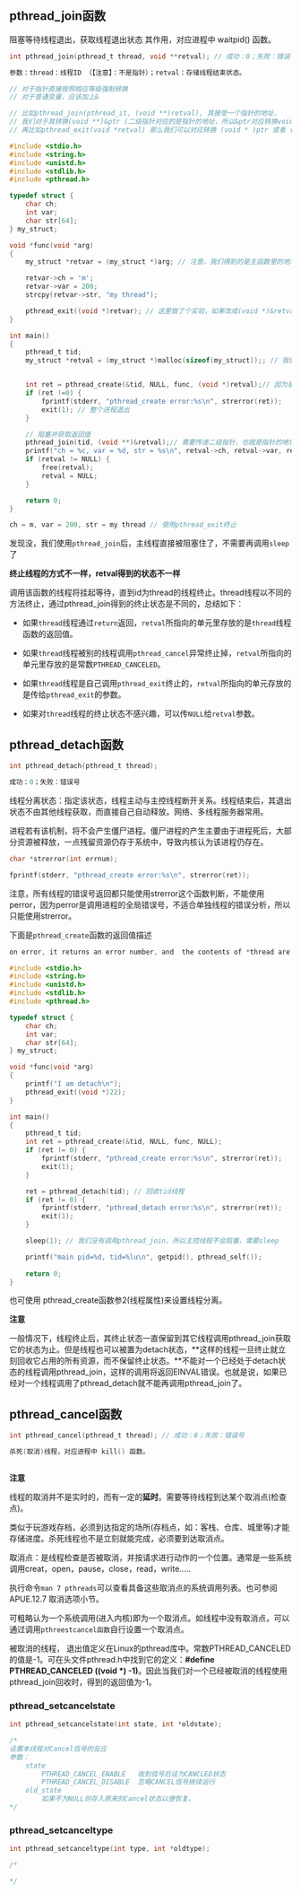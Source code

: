 ## pthread_join函数

阻塞等待线程退出，获取线程退出状态      其作用，对应进程中 waitpid() 函数。

```C
int pthread_join(pthread_t thread, void **retval); // 成功：0；失败：错误号
```

```C
参数：thread：线程ID （【注意】：不是指针）；retval：存储线程结束状态。
```

```C
// 对于指针直接按照相应等级强制转换
// 对于普通变量，应该加上&

// 比如pthread_join(pthread_it, (void **)retval), 其接受一个指针的地址，
// 我们对于其转换(void **)&ptr (二级指针对应的是指针的地址，所以&ptr对应转换void **)
// 再比如pthread_exit(void *retval) 那么我们可以对应转换 (void * )ptr 或者 (void *)&value
```

```C
#include <stdio.h>
#include <string.h>
#include <unistd.h>
#include <stdlib.h>
#include <pthread.h>

typedef struct {
    char ch;
    int var;
    char str[64];
} my_struct;

void *func(void *arg) 
{
    my_struct *retvar = (my_struct *)arg; // 注意，我们得到的是主函数里的地址，不是栈内创建的，所以不会随函数结束被销毁

    retvar->ch = 'm';
    retvar->var = 200;
    strcpy(retvar->str, "my thread");

    pthread_exit((void *)retvar); // 这里做了个实验，如果改成(void *)&retvar，则无法正常打印
}

int main()
{
    pthread_t tid;
    my_struct *retval = (my_struct *)malloc(sizeof(my_struct));; // 我们使用它来接收pthread_join处理后的值，注意这里是指针


    int ret = pthread_create(&tid, NULL, func, (void *)retval);// 因为是指针，所以对应转换 (void *)ptr
    if (ret !=0) {
        fprintf(stderr, "pthread_create error:%s\n", strerror(ret));
        exit(1); // 整个进程退出
    }

    // 阻塞并获取返回值
    pthread_join(tid, (void **)&retval);// 需要传递二级指针，也就是指针的地址，所以对应转换(void **)&ptr
    printf("ch = %c, var = %d, str = %s\n", retval->ch, retval->var, retval->str);
    if (retval != NULL) {
        free(retval);
        retval = NULL;
    }

    return 0;
}
```

```C
ch = m, var = 200, str = my thread // 使用pthread_exit终止
```

发现没，我们使用`pthread_join`后，主线程直接被阻塞住了，不需要再调用`sleep`了

**终止线程的方式不一样，retval得到的状态不一样**

调用该函数的线程将挂起等待，直到id为thread的线程终止。thread线程以不同的方法终止，通过pthread_join得到的终止状态是不同的，总结如下：

- 如果`thread`线程通过`return`返回，`retval`所指向的单元里存放的是`thread`线程函数的返回值。

- 如果`thread`线程被别的线程调用`pthread_cancel`异常终止掉，`retval`所指向的单元里存放的是常数`PTHREAD_CANCELED`。

- 如果`thread`线程是自己调用`pthread_exit`终止的，`retval`所指向的单元存放的是传给`pthread_exit`的参数。

- 如果对`thread`线程的终止状态不感兴趣，可以传`NULL`给`retval`参数。

## pthread_detach函数

```C
int pthread_detach(pthread_t thread); 
```

```C
成功：0；失败：错误号
```

线程分离状态：指定该状态，线程主动与主控线程断开关系。线程结束后，其退出状态不由其他线程获取，而直接自己自动释放。网络、多线程服务器常用。

进程若有该机制，将不会产生僵尸进程。僵尸进程的产生主要由于进程死后，大部分资源被释放，一点残留资源仍存于系统中，导致内核认为该进程仍存在。

```C
char *strerror(int errnum);
```

```C
fprintf(stderr, "pthread_create error:%s\n", strerror(ret));
```

注意，所有线程的错误号返回都只能使用strerror这个函数判断，不能使用perror，因为perror是调用进程的全局错误号，不适合单独线程的错误分析，所以只能使用strerror。

下面是`pthread_create`函数的返回值描述

```C
on error, it returns an error number, and  the contents of *thread are undefined.
```

```C
#include <stdio.h>
#include <string.h>
#include <unistd.h>
#include <stdlib.h>
#include <pthread.h>

typedef struct {
    char ch;
    int var;
    char str[64];
} my_struct;

void *func(void *arg) 
{
    printf("I am detach\n");
    pthread_exit((void *)22);
}

int main()
{
    pthread_t tid;
    int ret = pthread_create(&tid, NULL, func, NULL);
    if (ret != 0) {
        fprintf(stderr, "pthread_create error:%s\n", strerror(ret));
        exit(1);
    }

    ret = pthread_detach(tid); // 回收tid线程
    if (ret != 0) {
        fprintf(stderr, "pthread_detach error:%s\n", strerror(ret));
        exit(1);
    }

    sleep(1); // 我们没有调用pthread_join，所以主控线程不会阻塞，需要sleep

    printf("main pid=%d, tid=%lu\n", getpid(), pthread_self());
    
    return 0;
}
```

也可使用 pthread_create函数参2(线程属性)来设置线程分离。

**注意**

一般情况下，线程终止后，其终止状态一直保留到其它线程调用pthread_join获取它的状态为止。但是线程也可以被置为detach状态，**这样的线程一旦终止就立刻回收它占用的所有资源，而不保留终止状态。**不能对一个已经处于detach状态的线程调用pthread_join，这样的调用将返回EINVAL错误。也就是说，如果已经对一个线程调用了pthread_detach就不能再调用pthread_join了。

## pthread_cancel函数

```C
int pthread_cancel(pthread_t thread); // 成功：0；失败：错误号
```

```C
杀死(取消)线程，对应进程中 kill() 函数。
```

```C

```

**注意**

线程的取消并不是实时的，而有一定的**延时**。需要等待线程到达某个取消点(检查点)。

类似于玩游戏存档，必须到达指定的场所(存档点，如：客栈、仓库、城里等)才能存储进度。杀死线程也不是立刻就能完成，必须要到达取消点。

取消点：是线程检查是否被取消，并按请求进行动作的一个位置。通常是一些系统调用creat，open，pause，close，read，write..... 

执行命令`man 7 pthreads`可以查看具备这些取消点的系统调用列表。也可参阅 APUE.12.7 取消选项小节。

可粗略认为一个系统调用(进入内核)即为一个取消点。如线程中没有取消点，可以通过调用`pthreestcancel函数`自行设置一个取消点。

被取消的线程，  退出值定义在Linux的pthread库中。常数PTHREAD_CANCELED的值是-1。可在头文件pthread.h中找到它的定义：**#define PTHREAD_CANCELED ((void \*) -1)**。因此当我们对一个已经被取消的线程使用pthread_join回收时，得到的返回值为-1。

### pthread_setcancelstate

```C
int pthread_setcancelstate(int state, int *oldstate);

/*
设置本线程对Cancel信号的反应
参数：
	state
		PTHREAD_CANCEL_ENABLE	收到信号后设为CANCLED状态
        PTHREAD_CANCEL_DISABLE	忽略CANCEL信号继续运行
	old_state
		如果不为NULL则存入原来的Cancel状态以便恢复。  
*/
```

### pthread_setcanceltype

```c
int pthread_setcanceltype(int type, int *oldtype);  

/*

*/
```

